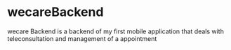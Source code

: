 # wecareBackend
wecare Backend is a backend of my first mobile application that deals with teleconsultation and management of a appointment
